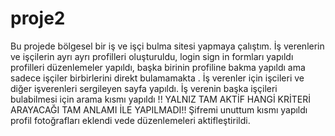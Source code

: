 # proje2
Bu projede bölgesel bir iş ve işçi bulma sitesi yapmaya çalıştım.
İş verenlerin ve işçilerin ayrı ayrı profilleri oluşturuldu, login sign in formları yapıldı profilleri düzenlemeler yapıldı,
başka birinin profiline bakma yapıldı ama sadece işçiler birbirlerini direkt bulamamakta . İş verenler için işcileri ve diğer
işverenleri sergileyen sayfa yapıldı. İş verenin başka işçileri bulabilmesi için arama kısmı yapıldı !! YALNIZ TAM AKTİF HANGİ
KRİTERİ ARAYACAĞI TAM ANLAMI İLE YAPILMADI!! Şifremi unuttum kısmı yapıldı profil fotoğrafları eklendi vede düzenlemeleri aktifleştirildi.
